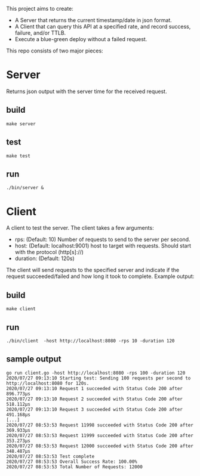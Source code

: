 This project aims to create:

* A Server that returns the current timestamp/date in json format.
* A Client that can query this API at a specified rate, and record success, failure, and/or TTLB.
* Execute a blue-green deploy without a failed request.

This repo consists of two major pieces: 

# Server
Returns json output with the server time for the received request.

## build
`make server`

## test
`make test`

## run 
`./bin/server &`

# Client
A client to test the server. The client takes a few arguments:

* rps: (Default: 10) Number of requests to send to the server per second.
* host: (Default: localhost:9001) host to target with requests. Should start with the protocol (http[s]://)
* duration: (Default: 120s)

The client will send requests to the specified server and indicate if the request succeeded/failed and how long it took to complete.
Example output:

## build
`make client`

## run
`./bin/client  -host http://localhost:8080 -rps 10 -duration 120`

## sample output
```
go run client.go -host http://localhost:8080 -rps 100 -duration 120
2020/07/27 09:13:10 Starting test: Sending 100 requests per second to http://localhost:8080 for 120s.
2020/07/27 09:13:10 Request 1 succeeded with Status Code 200 after 896.773µs
2020/07/27 09:13:10 Request 2 succeeded with Status Code 200 after 518.112µs
2020/07/27 09:13:10 Request 3 succeeded with Status Code 200 after 491.168µs
[...]
2020/07/27 08:53:53 Request 11998 succeeded with Status Code 200 after 369.933µs
2020/07/27 08:53:53 Request 11999 succeeded with Status Code 200 after 353.273µs
2020/07/27 08:53:53 Request 12000 succeeded with Status Code 200 after 348.487µs
2020/07/27 08:53:53 Test complete
2020/07/27 08:53:53 Overall Success Rate: 100.00%
2020/07/27 08:53:53 Total Number of Requests: 12000
```
